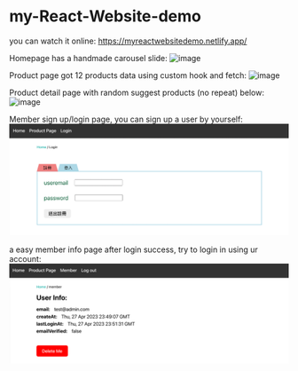 # my-React-Website-demo

you can watch it online:
https://myreactwebsitedemo.netlify.app/

Homepage has a handmade carousel slide:
![image](https://github.com/EasonLiu0913/my-React-Website-demo/blob/master/screenshots/%E6%88%AA%E5%9C%96%202023-04-27%20%E4%B8%8B%E5%8D%884.18.01.png)

Product page got 12 products data using custom hook and fetch:
![image](https://github.com/EasonLiu0913/my-React-Website-demo/blob/master/screenshots/%E6%88%AA%E5%9C%96%202023-04-27%20%E4%B8%8B%E5%8D%884.18.13.png)

Product detail page with random suggest products (no repeat) below:
![image](https://github.com/EasonLiu0913/my-React-Website-demo/blob/master/screenshots/%E6%88%AA%E5%9C%96%202023-04-27%20%E4%B8%8B%E5%8D%884.18.21.png)

Member sign up/login page, you can sign up a user by yourself:
![image](https://github.com/EasonLiu0913/my-React-Website-demo/blob/master/screenshots/%E6%88%AA%E5%9C%96%202023-04-28%20%E4%B8%8A%E5%8D%887.51.13.png)

a easy member info page after login success, try to login in using ur account:
![image](https://github.com/EasonLiu0913/my-React-Website-demo/blob/master/screenshots/%E6%88%AA%E5%9C%96%202023-04-28%20%E4%B8%8A%E5%8D%887.51.45.png)

